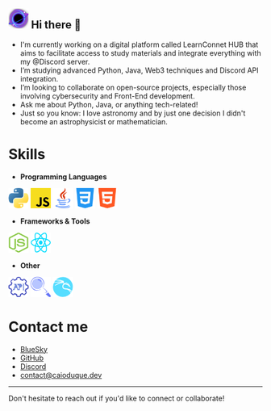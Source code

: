 ## <img src="./blackhole.png" alt="blackhole" width="40" height="40"> Hi there 👋

- I'm currently working on a digital platform called LearnConnet HUB that aims to facilitate access to study materials and integrate everything with my @Discord server.
- I’m studying advanced Python, Java, Web3 techniques and Discord API integration.
- I’m looking to collaborate on open-source projects, especially those involving cybersecurity and Front-End development.
- Ask me about Python, Java, or anything tech-related!
- Just so you know: I love astronomy and by just one decision I didn't become an astrophysicist or mathematician.

# Skills
- **Programming Languages** 

<a href="https://www.python.org"><img src="./programming_emotes/langPython.png" alt="Python" width="40" height="40"></a>
<a href="https://www.javascript.com"><img src="./programming_emotes/JavaScript.png" alt="JavaScript" width="40" height="40"></a>
<a href="https://www.java.com"><img src="./programming_emotes/langJava.png" alt="Java" width="40" height="40"></a>
<a href="https://www.w3.org/Style/CSS/"><img src="./programming_emotes/CSS.png" alt="CSS" width="40" height="40"></a>
<a href="https://html.spec.whatwg.org/"><img src="./programming_emotes/HTML.png" alt="HTML" width="40" height="40"></a>

- **Frameworks & Tools**

<a href="https://nodejs.org/"><img src="./programming_emotes/NodeJS.png" alt="Node.js" width="40" height="40"></a>
<a href="https://reactjs.org/"><img src="./programming_emotes/react.png" alt="React" width="40" height="40"></a>

- **Other**

<a href="https://rapidapi.com/collection/top-free-apis"><img src="./duques_API.png" alt="API Integrations" width="40" height="40"></a>
<a href="https://github.com/CyberSecurityUP/OSCE3-Complete-Guide?tab=readme-ov-file#osce-and-osee-study-guide-"><img src="./blurple4.png" alt="Data Analysis" width="40" height="40"></a>
<a href="https://www.kali.org"><img src="./wkalikalib.png" alt="Kali Linux" width="40" height="40"></a>

# Contact me
- [BlueSky](<https://bsky.app/profile/caioduque.dev>)
- [GitHub](<https://github.com/cai0duque>)
- [Discord](<https://discord.gg/B9aeaWq2UH>)
- contact@caioduque.dev
---

Don't hesitate to reach out if you'd like to connect or collaborate!

